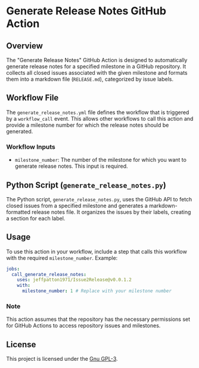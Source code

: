 # Generate Release Notes GitHub Action

## Overview

The "Generate Release Notes" GitHub Action is designed to automatically generate release notes for a specified milestone in a GitHub repository. It collects all closed issues associated with the given milestone and formats them into a markdown file (`RELEASE.md`), categorized by issue labels.

## Workflow File

The `generate_release_notes.yml` file defines the workflow that is triggered by a `workflow_call` event. This allows other workflows to call this action and provide a milestone number for which the release notes should be generated.

### Workflow Inputs

- `milestone_number`: The number of the milestone for which you want to generate release notes. This input is required.

## Python Script (`generate_release_notes.py`)

The Python script, `generate_release_notes.py`, uses the GitHub API to fetch closed issues from a specified milestone and generates a markdown-formatted release notes file. It organizes the issues by their labels, creating a section for each label.

## Usage

To use this action in your workflow, include a step that calls this workflow with the required `milestone_number`. Example:

```yaml
jobs:
  call_generate_release_notes:
    uses: jeffpatton1971/Issue2Release@v0.0.1.2
    with:
      milestone_number: 1 # Replace with your milestone number
```

### Note

This action assumes that the repository has the necessary permissions set for GitHub Actions to access repository issues and milestones.

## License

This project is licensed under the [Gnu GPL-3](LICENSE).
